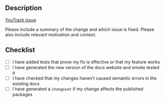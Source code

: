 ## Description

[YouTrack issue](https://todo.irdcorp.dev/issue/SID-000)

Please include a summary of the change and which issue is fixed. Please also include relevant motivation and context.

## Checklist

- [ ] I have added tests that prove my fix is effective or that my feature works
- [ ] I have generated the new version of the docs website and smoke tested it
- [ ] I have checked that my changes haven't caused semantic errors in the existing docs
- [ ] I have generated a `changeset` if my change affects the published packages

